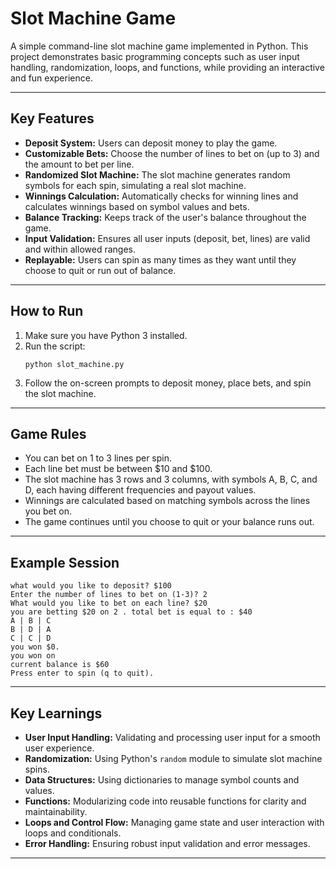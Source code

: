 Slot Machine Game
=================

A simple command-line slot machine game implemented in Python. This project demonstrates basic programming concepts such as user input handling, randomization, loops, and functions, while providing an interactive and fun experience.

---

## Key Features

- **Deposit System:** Users can deposit money to play the game.
- **Customizable Bets:** Choose the number of lines to bet on (up to 3) and the amount to bet per line.
- **Randomized Slot Machine:** The slot machine generates random symbols for each spin, simulating a real slot machine.
- **Winnings Calculation:** Automatically checks for winning lines and calculates winnings based on symbol values and bets.
- **Balance Tracking:** Keeps track of the user's balance throughout the game.
- **Input Validation:** Ensures all user inputs (deposit, bet, lines) are valid and within allowed ranges.
- **Replayable:** Users can spin as many times as they want until they choose to quit or run out of balance.

---

## How to Run

1. Make sure you have Python 3 installed.
2. Run the script:
   ```
   python slot_machine.py
   ```
3. Follow the on-screen prompts to deposit money, place bets, and spin the slot machine.

---

## Game Rules

- You can bet on 1 to 3 lines per spin.
- Each line bet must be between $10 and $100.
- The slot machine has 3 rows and 3 columns, with symbols A, B, C, and D, each having different frequencies and payout values.
- Winnings are calculated based on matching symbols across the lines you bet on.
- The game continues until you choose to quit or your balance runs out.

---

## Example Session

```
what would you like to deposit? $100
Enter the number of lines to bet on (1-3)? 2
What would you like to bet on each line? $20
you are betting $20 on 2 . total bet is equal to : $40
A | B | C
B | D | A
C | C | D
you won $0.
you won on
current balance is $60
Press enter to spin (q to quit).
```

---

## Key Learnings

- **User Input Handling:** Validating and processing user input for a smooth user experience.
- **Randomization:** Using Python's `random` module to simulate slot machine spins.
- **Data Structures:** Using dictionaries to manage symbol counts and values.
- **Functions:** Modularizing code into reusable functions for clarity and maintainability.
- **Loops and Control Flow:** Managing game state and user interaction with loops and conditionals.
- **Error Handling:** Ensuring robust input validation and error messages.

---
